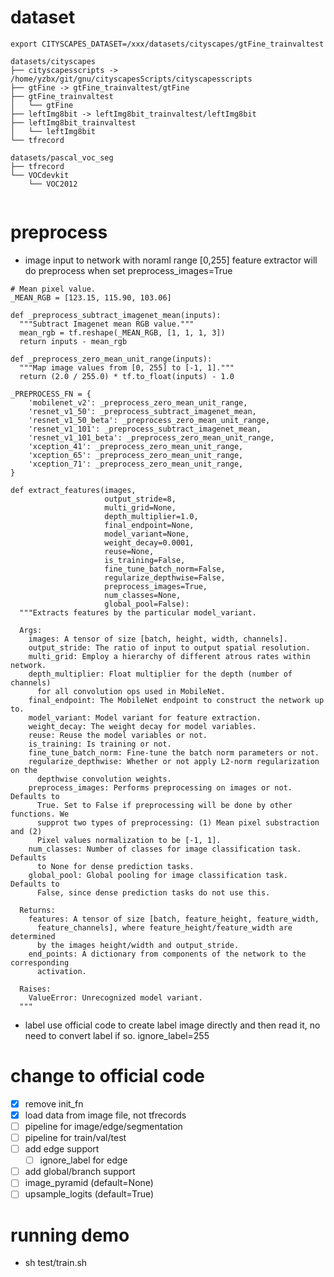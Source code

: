 # dataset
```
export CITYSCAPES_DATASET=/xxx/datasets/cityscapes/gtFine_trainvaltest

datasets/cityscapes
├── cityscapesscripts -> /home/yzbx/git/gnu/cityscapesScripts/cityscapesscripts
├── gtFine -> gtFine_trainvaltest/gtFine
├── gtFine_trainvaltest
│   └── gtFine
├── leftImg8bit -> leftImg8bit_trainvaltest/leftImg8bit
├── leftImg8bit_trainvaltest
│   └── leftImg8bit
└── tfrecord

datasets/pascal_voc_seg
├── tfrecord
└── VOCdevkit
    └── VOC2012
    
```

# preprocess
- image
input to network with noraml range [0,255]
feature extractor will do preprocess when set preprocess_images=True

```
# Mean pixel value.
_MEAN_RGB = [123.15, 115.90, 103.06]

def _preprocess_subtract_imagenet_mean(inputs):
  """Subtract Imagenet mean RGB value."""
  mean_rgb = tf.reshape(_MEAN_RGB, [1, 1, 1, 3])
  return inputs - mean_rgb

def _preprocess_zero_mean_unit_range(inputs):
  """Map image values from [0, 255] to [-1, 1]."""
  return (2.0 / 255.0) * tf.to_float(inputs) - 1.0

_PREPROCESS_FN = {
    'mobilenet_v2': _preprocess_zero_mean_unit_range,
    'resnet_v1_50': _preprocess_subtract_imagenet_mean,
    'resnet_v1_50_beta': _preprocess_zero_mean_unit_range,
    'resnet_v1_101': _preprocess_subtract_imagenet_mean,
    'resnet_v1_101_beta': _preprocess_zero_mean_unit_range,
    'xception_41': _preprocess_zero_mean_unit_range,
    'xception_65': _preprocess_zero_mean_unit_range,
    'xception_71': _preprocess_zero_mean_unit_range,
}

def extract_features(images,
                     output_stride=8,
                     multi_grid=None,
                     depth_multiplier=1.0,
                     final_endpoint=None,
                     model_variant=None,
                     weight_decay=0.0001,
                     reuse=None,
                     is_training=False,
                     fine_tune_batch_norm=False,
                     regularize_depthwise=False,
                     preprocess_images=True,
                     num_classes=None,
                     global_pool=False):
  """Extracts features by the particular model_variant.

  Args:
    images: A tensor of size [batch, height, width, channels].
    output_stride: The ratio of input to output spatial resolution.
    multi_grid: Employ a hierarchy of different atrous rates within network.
    depth_multiplier: Float multiplier for the depth (number of channels)
      for all convolution ops used in MobileNet.
    final_endpoint: The MobileNet endpoint to construct the network up to.
    model_variant: Model variant for feature extraction.
    weight_decay: The weight decay for model variables.
    reuse: Reuse the model variables or not.
    is_training: Is training or not.
    fine_tune_batch_norm: Fine-tune the batch norm parameters or not.
    regularize_depthwise: Whether or not apply L2-norm regularization on the
      depthwise convolution weights.
    preprocess_images: Performs preprocessing on images or not. Defaults to
      True. Set to False if preprocessing will be done by other functions. We
      supprot two types of preprocessing: (1) Mean pixel substraction and (2)
      Pixel values normalization to be [-1, 1].
    num_classes: Number of classes for image classification task. Defaults
      to None for dense prediction tasks.
    global_pool: Global pooling for image classification task. Defaults to
      False, since dense prediction tasks do not use this.

  Returns:
    features: A tensor of size [batch, feature_height, feature_width,
      feature_channels], where feature_height/feature_width are determined
      by the images height/width and output_stride.
    end_points: A dictionary from components of the network to the corresponding
      activation.

  Raises:
    ValueError: Unrecognized model variant.
  """
```

- label
use official code to create label image directly and then read it, no need to convert label if so. 
ignore_label=255

# change to official code
- [x] remove init_fn
- [x] load data from image file, not tfrecords
- [ ] pipeline for image/edge/segmentation
- [ ] pipeline for train/val/test
- [ ] add edge support
    - [ ] ignore_label for edge
- [ ] add global/branch support
- [ ] image_pyramid (default=None)
- [ ] upsample_logits (default=True)

# running demo
- sh test/train.sh